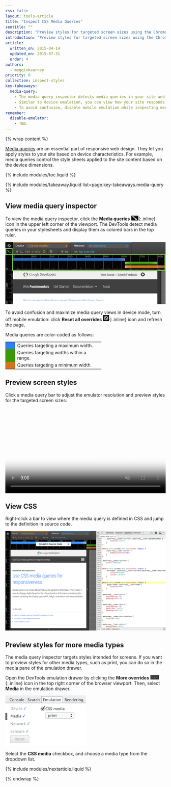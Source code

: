 ```yaml
---
rss: false
layout: tools-article
title: "Inspect CSS Media Queries"
seotitle: ""
description: "Preview styles for targeted screen sizes using the Chrome DevTools media query inspector."
introduction: "Preview styles for targeted screen sizes using the Chrome DevTools media query inspector."
article:
  written_on: 2015-04-14
  updated_on: 2015-07-31
  order: 4
authors:
  - megginkearney
priority: 0
collection: inspect-styles
key-takeaways:
  media-query:
    - The media query inspector detects media queries in your site and lets you preview styles for targeted screen sizes.
    - Similar to device emulation, you can view how your site responds to different screen dimensions.
    - To avoid confusion, disable mobile emulation while inspecting media queries.
remember:
  disable-emulator:
    - TBD.
---
```

{% wrap content %}

[Media queries](fundamentals/layouts/rwd-fundamentals/use-media-queries)
are an essential part of responsive web design.
They let you apply styles to your site based on device characteristics.
For example,
media queries control the style sheets applied to the site content
based on the device dimensions.

{% include modules/toc.liquid %}

{% include modules/takeaway.liquid list=page.key-takeaways.media-query %}

## View media query inspector

To view the media query inspector, click the **Media queries** ![media queries icon](imgs/icon-media-query.png){:.inline} icon in the upper left corner of the viewport. The DevTools detect media queries in your stylesheets and display them as colored bars in the top ruler.

![media query inspector](imgs/media-query-inspector-ruler.png)

To avoid confusion and maximize media query views in device mode,
turn off mobile emulation:
click **Reset all overrides** ![reset all overrides](imgs/icon-reset-overrides.png){:.inline} icon and refresh the page.

Media queries are color-coded as follows:

<style>#colortable { width: 60%; border: none; } #colortable td { border: none; } .max-width { background: #327ff2; width: 10%; } .max-and-min { background: #3b9903; width: 10%; } .min-width { background: #d4731f; width: 10%; }</style>

<table id="colortable">
	<tbody>
		<tr>
			<td class="max-width"></td>
      <td>Queries targeting a maximum width.</td>
		</tr>
		<tr>
			<td class="max-and-min"></td>
      <td>Queries targeting widths within a range.</td>
		</tr>
		<tr>
			<td class="min-width"></td>
      <td>Queries targeting a minimum width.</td>
		</tr>
	</tbody>
</table>

## Preview screen styles

Click a media query bar to adjust the emulator resolution and preview styles for the targeted screen sizes:

<style>video { width: 100%; }</style>
<br>    
<video class="gfyVid" controls="" autoplay="" loop="" muted="" style="display: block;" poster="//thumbs.gfycat.com/OilyHarmlessAffenpinscher-poster.jpg"><source id="webmsource" src="//zippy.gfycat.com/OilyHarmlessAffenpinscher.webm" type="video/webm"><source id="mp4source" src="//fat.gfycat.com/OilyHarmlessAffenpinscher.mp4" type="video/mp4">![Inspecting media queries.](http://zippy.gfycat.com/OilyHarmlessAffenpinscher.gif)</video>

## View CSS

Right-click a bar to view where the media query is defined in CSS and jump to the definition in source code.

![web fundamentals media queries view](imgs/reveal-source-code.png)

## Preview styles for more media types

The media query inspector targets styles intended for screens. If you want to preview styles for other media types, such as print, you can do so in the media pane of the emulation drawer.

Open the DevTools emulation drawer by clicking the **More overrides** ![more overrides](imgs/icon-open-emulator-drawer.png){:.inline} icon in the top right corner of the browser viewport. Then, select **Media** in the emulation drawer.

![media pane in the DevTools emulation drawer](imgs/emulation-drawer-media.png)

Select the **CSS media** checkbox, and choose a media type from the dropdown list.

{% include modules/nextarticle.liquid %}

{% endwrap %}
